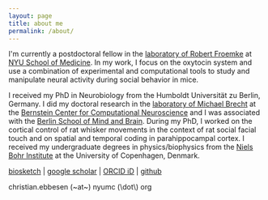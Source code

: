 ```yaml
---
layout: page
title: about me
permalink: /about/
---
```


I'm currently a postdoctoral fellow in the [laboratory of Robert Froemke](http://froemkelab.med.nyu.edu/) at [NYU School of Medicine](http://www.neuroscience.nyu.edu/). In my work, I focus on the oxytocin system and use a combination of experimental and computational tools to study and manipulate neural activity during social behavior in mice.

I received my PhD in Neurobiology from the Humboldt Universität zu Berlin, Germany. I did my doctoral research in the [laboratory of Michael Brecht](https://www.activetouch.de/) at the [Bernstein Center for Computational Neuroscience](http://www.bccn-berlin.de/) and I was associated with the [Berlin School of Mind and Brain](http://www.mind-and-brain.de/). During my PhD, I worked on the cortical control of rat whisker movements in the context of rat social facial touch and on spatial and temporal coding in parahippocampal cortex. I received my undergraduate degrees in physics/biophysics from the [Niels Bohr Institute](http://www.nbi.ku.dk/english/) at the University of Copenhagen, Denmark.

<!--
I'm supported by a postdoctoral fellowship from the Novo Nordisk Foundation.
-->

<i class="ai ai-cv"></i> [biosketch](/assets/docs/biosketch_cebbesen_June2018.pdf)  &#124;  <i class="ai ai-google-scholar"></i> [google scholar](http://scholar.google.com/citations?user=05rMFoYAAAAJ&hl=en)  &#124;  <i class="ai ai-orcid"></i> [ORCID iD](http://orcid.org/0000-0002-3492-9841) &#124; <i class="fab fa-github"></i> [github](http://github.com/chrelli)

<i class="far fa-envelope"></i> christian.ebbesen (~at~) nyumc (\dot\\) org

<!---

<p style="text-align: center;">
<i class="ai ai-cv"></i> [biosketch](blca)  &#124;  <i class="ai ai-google-scholar"></i> [google scholar](https://scholar.google.com/citations?user=05rMFoYAAAAJ&hl=en)  &#124;  <i class="ai ai-orcid"></i> [ORCID iD](http://orcid.org/0000-0002-3492-9841)
</p>



<i class="ai ai-google-scholar-square"></i>

<i class="ai ai-google-scholar"></i>

<i class="fas fa-graduation-cap">
--->
